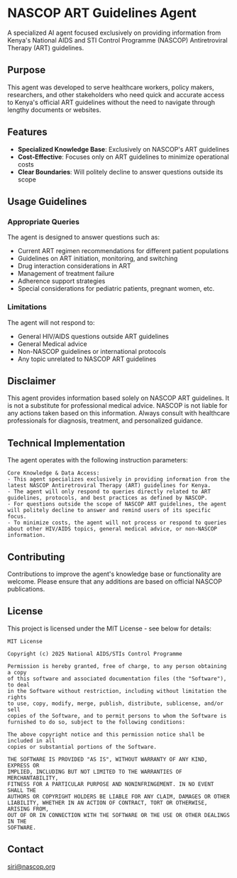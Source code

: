 # NASCOP ART Guidelines Agent

A specialized AI agent focused exclusively on providing information from Kenya's National AIDS and STI Control Programme (NASCOP) Antiretroviral Therapy (ART) guidelines.

## Purpose

This agent was developed to serve healthcare workers, policy makers, researchers, and other stakeholders who need quick and accurate access to Kenya's official ART guidelines without the need to navigate through lengthy documents or websites.

## Features

- **Specialized Knowledge Base**: Exclusively on NASCOP's ART guidelines
- **Cost-Effective**: Focuses only on ART guidelines to minimize operational costs
- **Clear Boundaries**: Will politely decline to answer questions outside its scope

## Usage Guidelines

### Appropriate Queries

The agent is designed to answer questions such as:
- Current ART regimen recommendations for different patient populations
- Guidelines on ART initiation, monitoring, and switching
- Drug interaction considerations in ART
- Management of treatment failure
- Adherence support strategies
- Special considerations for pediatric patients, pregnant women, etc.

### Limitations

The agent will not respond to:
- General HIV/AIDS questions outside ART guidelines
- General Medical advice
- Non-NASCOP guidelines or international protocols
- Any topic unrelated to NASCOP ART guidelines

## Disclaimer

This agent provides information based solely on NASCOP ART guidelines. It is not a substitute for professional medical advice. NASCOP is not liable for any actions taken based on this information. Always consult with healthcare professionals for diagnosis, treatment, and personalized guidance.

## Technical Implementation

The agent operates with the following instruction parameters:

```
Core Knowledge & Data Access:
- This agent specializes exclusively in providing information from the latest NASCOP Antiretroviral Therapy (ART) guidelines for Kenya.
- The agent will only respond to queries directly related to ART guidelines, protocols, and best practices as defined by NASCOP.
- For questions outside the scope of NASCOP ART guidelines, the agent will politely decline to answer and remind users of its specific focus.
- To minimize costs, the agent will not process or respond to queries about other HIV/AIDS topics, general medical advice, or non-NASCOP information.
```

## Contributing

Contributions to improve the agent's knowledge base or functionality are welcome. Please ensure that any additions are based on official NASCOP publications.

## License

This project is licensed under the MIT License - see below for details:

```
MIT License

Copyright (c) 2025 National AIDS/STIs Control Programme

Permission is hereby granted, free of charge, to any person obtaining a copy
of this software and associated documentation files (the "Software"), to deal
in the Software without restriction, including without limitation the rights
to use, copy, modify, merge, publish, distribute, sublicense, and/or sell
copies of the Software, and to permit persons to whom the Software is
furnished to do so, subject to the following conditions:

The above copyright notice and this permission notice shall be included in all
copies or substantial portions of the Software.

THE SOFTWARE IS PROVIDED "AS IS", WITHOUT WARRANTY OF ANY KIND, EXPRESS OR
IMPLIED, INCLUDING BUT NOT LIMITED TO THE WARRANTIES OF MERCHANTABILITY,
FITNESS FOR A PARTICULAR PURPOSE AND NONINFRINGEMENT. IN NO EVENT SHALL THE
AUTHORS OR COPYRIGHT HOLDERS BE LIABLE FOR ANY CLAIM, DAMAGES OR OTHER
LIABILITY, WHETHER IN AN ACTION OF CONTRACT, TORT OR OTHERWISE, ARISING FROM,
OUT OF OR IN CONNECTION WITH THE SOFTWARE OR THE USE OR OTHER DEALINGS IN THE
SOFTWARE.
```

## Contact

siri@nascop.org
